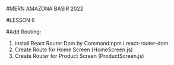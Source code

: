 #MERN AMAZONA BASIR 2022

#LESSON 6

#Add Routing:

1. install React Router Dom by Command:npm i react-router-dom
2. Create Route for Home Screen (HomeScreen.js)
3. Create Router for Product Screen (ProductScreen.js)
